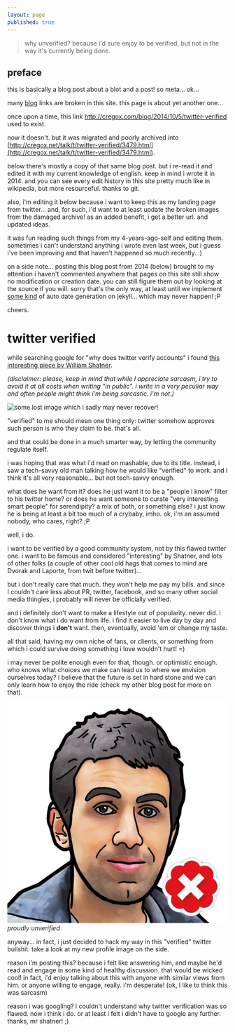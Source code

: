 ```yaml
---
layout: page
published: true
---
```


> why unverified? because i'd sure enjoy to be verified, but not in the way it's currently being done.

## preface

this is basically a blog post about a blot and a post! so meta... ok...

many [blog](/blog) links are broken in this site. this page is about yet another one...

once upon a time, this link http://cregox.com/blog/2014/10/5/twitter-verified used to exist.

now it doesn't. but it was migrated and poorly archived into [http://cregox.net/talk/t/twitter-verified/3479.html](http://cregox.net/talk/t/twitter-verified/3479.html).

below there's mostly a copy of that same blog post. but i re-read it and edited it with my current knowledge of english. keep in mind i wrote it in 2014. and you can see every edit history in this site pretty much like in wikipedia, but more resourceful. thanks to git.

also, i'm editing it below because i want to keep this as my landing page from twitter... and, for such, i'd want to at least update the broken images from the damaged archive! as an added benefit, i get a better url. and updated ideas.

it was fun reading such things from my 4-years-ago-self and editing them. sometimes i can't understand anything i wrote even last week, but i guess i've been improving and that haven't happened so much recently. :)

on a side note... posting this blog post from 2014 (below) brought to my attention i haven't commented anywhere that pages on this site still show no modification or creation date. you can still figure them out by looking at the source if you will. sorry that's the only way, at least until we implement [some kind](http://talk.jekyllrb.com/t/trying-to-include-date-page-updated/1290/2) of auto date generation on jekyll... which may never happen! ;P

cheers.

# twitter verified

while searching google for "why does twitter verify accounts" i found [this interesting piece by William Shatner](http://mashable.com/2014/06/24/william-shatner-twitter-verified/).

_(disclaimer: please, keep in mind that while I appreciate sarcasm, i try to avoid it at all costs when writing "in public". i write in a very peculiar way and often people might think i'm being sarcastic. i'm not.)_

![some lost image which i sadly may never recover!](http://static1.squarespace.com/static/537cf764e4b02cb9fe050f36/t/5431aecfe4b002112adab0e1/1412542167373/?format=500w)

"verified" to me should mean one thing only: twitter somehow approves such person is who they claim to be. that's all.

and that could be done in a much smarter way, by letting the community regulate itself.

i was hoping that was what i'd read on mashable, due to its title. instead, i saw a tech-savvy old man talking how he would like "verified" to work. and i think it's all very reasonable... but not tech-savvy enough.

what does he want from it? does he just want it to be a "people i know" filter to his twitter home? or does he want someone to curate "very interesting smart people" for serendipity? a mix of both, or something else? i just know he is being at least a bit too much of a crybaby, imho. ok, i'm an assumed nobody, who cares, right? ;P

well, i do.

i want to be verified by a good community system, not by this flawed twitter one. i want to be famous and considered "interesting" by Shatner, and lots of other folks (a couple of other cool old hags that comes to mind are Dvorak and Laporte, from twit before twitter)...

but i don't really care that much. they won't help me pay my bills. and since I couldn't care less about PR, twitter, facebook, and so many other social media thingies, i probably will never be officially verified.

and i definitely don't want to make a lifestyle out of popularity. never did. i don't know what i do want from life. i find it easier to live day by day and discover things i **don't** want. then, eventually, avoid 'em or change my taste.

all that said, having my own niche of fans, or clients, or something from which i could survive doing something i love wouldn't hurt! =)

i may never be polite enough even for that, though. or optimistic enough. who knows what choices we make can lead us to where we envision ourselves today? i believe that the future is set in hard stone and we can only learn how to enjoy the ride (check my other blog post for more on that).

![proudly unverified](cregox_unverified.jpeg)
_proudly unverified_

anyway... in fact, i just decided to hack my way in this "verified" twitter bullshit. take a look at my new profile image on the side.

reason i'm posting this? because i felt like answering him, and maybe he'd read and engage in some kind of healthy discussion. that would be wicked cool! in fact, i'd enjoy talking about this with anyone with similar views from him. or anyone willing to engage, really. i'm desperate! (ok, I like to think this was sarcasm)

reason i was googling? i couldn't understand why twitter verification was so flawed. now i think i do. or at least i felt i didn't have to google any further. thanks, mr shatner! ;)
